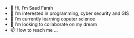 - 👋 Hi, I’m Saad Farah
- 👀 I’m interested in programming, cyber security and GIS 
- 🌱 I’m currently learning coputer science 
- 💞️ I’m looking to collaborate on my dream
- 📫 How to reach me ...

<!---
saad1902/saad1902 is a ✨ special ✨ repository because its `README.md` (this file) appears on your GitHub profile.
You can click the Preview link to take a look at your changes.
--->
